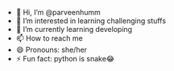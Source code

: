 - 👋 Hi, I’m @parveenhumm
- 👀 I’m interested in learning challenging stuffs
- 🌱 I’m currently learning developing
- 📫 How to reach me 
- 😄 Pronouns: she/her
- ⚡ Fun fact: python is snake😂

<!---
parveenhumm/parveenhumm is a ✨ special ✨ repository because its `README.md` (this file) appears on your GitHub profile.
You can click the Preview link to take a look at your changes.
--->
